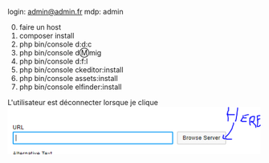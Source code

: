 login: admin@admin.fr
mdp: admin

0. faire un host
1. composer install
2. php bin/console d:d:c
3. php bin/console d:m:mig
4. php bin/console d:f:l
5. php bin/console ckeditor:install
6. php bin/console assets:install
7. php bin/console elfinder:install

L'utilisateur est déconnecter lorsque je clique ![img.png](img.png)